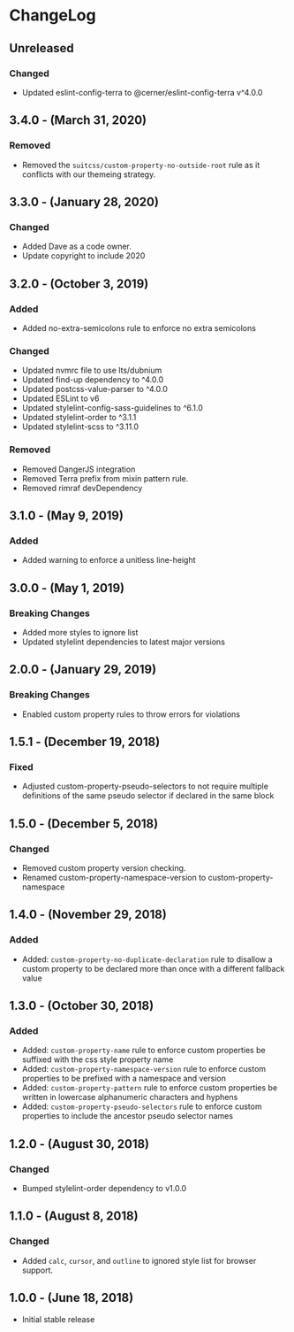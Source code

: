 ChangeLog
=========

Unreleased
----------
### Changed
* Updated eslint-config-terra to @cerner/eslint-config-terra v^4.0.0

3.4.0 - (March 31, 2020)
-----------------
### Removed
* Removed the `suitcss/custom-property-no-outside-root` rule as it conflicts with our themeing strategy.

3.3.0 - (January 28, 2020)
-----------------
### Changed
* Added Dave as a code owner.
* Update copyright to include 2020

3.2.0 - (October 3, 2019)
-----------------
### Added
* Added no-extra-semicolons rule to enforce no extra semicolons

### Changed
* Updated nvmrc file to use lts/dubnium
* Updated find-up dependency to ^4.0.0
* Updated postcss-value-parser to ^4.0.0
* Updated ESLint to v6
* Updated stylelint-config-sass-guidelines to ^6.1.0
* Updated stylelint-order to ^3.1.1
* Updated stylelint-scss to ^3.11.0

### Removed
* Removed DangerJS integration
* Removed Terra prefix from mixin pattern rule.
* Removed rimraf devDependency

3.1.0 - (May 9, 2019)
-----------------
### Added
* Added warning to enforce a unitless line-height

3.0.0 - (May 1, 2019)
-----------------
### Breaking Changes
* Added more styles to ignore list
* Updated stylelint dependencies to latest major versions

2.0.0 - (January 29, 2019)
-----------------
### Breaking Changes
- Enabled custom property rules to throw errors for violations

1.5.1 - (December 19, 2018)
-----------------
### Fixed
* Adjusted custom-property-pseudo-selectors to not require multiple definitions of the same pseudo selector if declared in the same block

1.5.0 - (December 5, 2018)
-----------------
### Changed
* Removed custom property version checking.
* Renamed custom-property-namespace-version to custom-property-namespace

1.4.0 - (November 29, 2018)
-----------------
### Added
* Added: `custom-property-no-duplicate-declaration` rule to disallow a custom property to be declared more than once with a different fallback value

1.3.0 - (October 30, 2018)
------------------
### Added
* Added: `custom-property-name` rule to enforce custom properties be suffixed with the css style property name
* Added: `custom-property-namespace-version` rule to enforce custom properties to be prefixed with a namespace and version
* Added: `custom-property-pattern` rule to enforce custom properties be written in lowercase alphanumeric characters and hyphens
* Added: `custom-property-pseudo-selectors` rule to enforce custom properties to include the ancestor pseudo selector names

1.2.0 - (August 30, 2018)
------------------
### Changed
* Bumped stylelint-order dependency to v1.0.0

1.1.0 - (August 8, 2018)
------------------
### Changed
* Added `calc`, `cursor`, and `outline` to ignored style list for browser support.

1.0.0 - (June 18, 2018)
------------------
* Initial stable release
